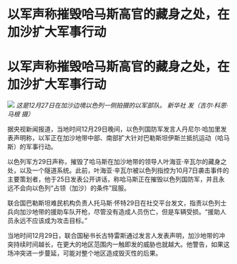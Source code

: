 # 以军声称摧毁哈马斯高官的藏身之处，在加沙扩大军事行动

# 以军声称摧毁哈马斯高官的藏身之处，在加沙扩大军事行动

![](https://inews.gtimg.com/om_bt/OJCVhd03dwRND21PxevZSBTiaKgN8TeBy7uI239HVOju0AA/1000)
_这是12月27日在加沙边境以色列一侧拍摄的以军部队。 新华社 发（吉尔·科恩·马根 摄）_

据央视新闻报道，当地时间12月29日晚间，以色列国防军发言人丹尼尔·哈加里发表声明称，以军正在加沙地带中部、南部扩大针对巴勒斯坦伊斯兰抵抗运动（哈马斯）的军事行动。

以色列军方29日声称，摧毁了哈马斯在加沙地带的领导人叶海亚·辛瓦尔的藏身之处，以及一个隧道系统。此前，叶海亚·辛瓦尔被以色列指控为10月7日袭击事件的主要策划者，他于25日发表公开讲话，称哈马斯正在摧毁以色列国防军，并且永远不会向以色列“占领（加沙）的条件”屈服。

联合国巴勒斯坦难民机构负责人托马斯·怀特29日在社交平台发文，指责以色列士兵向加沙地带的援助车队开枪，尽管没有造成人员伤亡，但是车辆受损。“援助人员永远不应该成为攻击目标。”

当地时间12月29日，联合国秘书长古特雷斯通过发言人发表声明，加沙地带的冲突持续时间越长，在更大的地区范围内一触即发的威胁也就越大。他警告，如果这场冲突进一步蔓延，可能对整个地区造成毁灭性的后果。

